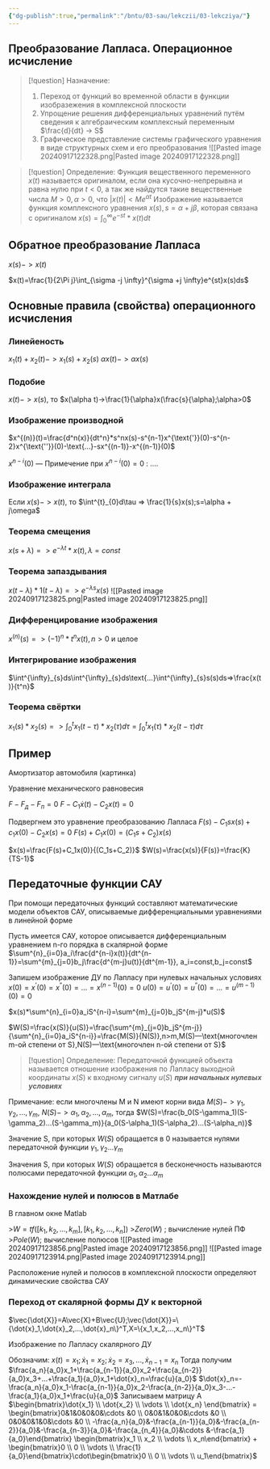 ```yaml
---
{"dg-publish":true,"permalink":"/bntu/03-sau/lekczii/03-lekcziya/"}
---
```



<h2>Преобразование Лапласа. Операционное исчисление</h2>

>[!question] Назначение:
>1) Переход от функций во временной области в функции изобразежения в комплексной плоскости
>2) Упрощение решения дифференциальных уравнений путём сведения к алгебраическим комплексный переменным  $\frac{d}{dt} -> S$
>3) Графическое представление системы графического уравнения в виде структурных схем и его преобразования
>![[Pasted image 20240917122328.png\|Pasted image 20240917122328.png]]
>

>[!question] Определение: 
> Функция вещественного переменного $x(t)$ называется оригиналом, если она кусочно-непрерывна и равна нулю при $t < 0$, а так же найдутся такие вещественные числа $M>0, \alpha>0$, что $|x(t)|<Me^{\alpha t}$
> Изображение называется функция комплексного уравнения $x(s), s=\alpha + j\beta$, которая связана с оригиналом $x(s)=\int^{\infty}_{0}e^{-st}*x(t)dt$

## Обратное преобразование Лапласа
$x(s)->x(t)$

$x(t)=\frac{1}{2\Pi j}\int_{\sigma -j \infty}^{\sigma +j \infty}e^{st}x(s)ds$

## Основные правила (свойства) операционного исчисления
### Линейеность
$x_1(t)+x_2(t)->x_1(s) + x_2(s)$
$\alpha x(t) -> \alpha x(s)$
### Подобие
$x(t)->x(s)$, то $x(\alpha t)->\frac{1}{\alpha}x(\frac{s}{\alpha};\alpha>0$

### Изображение производной
$x^{(n)}(t)=\frac{d^n(x)}{dt^n}*s^nx(s)-s^{n-1}x^{\text{'}}(0)-s^{n-2}x^{\text{''}}(0)-\text{...}-sx^{(n-1)}-x^{(n-1)}(0)$

$x^{n-i}(0)$ —
Примечение при $x^{n-i}(0)=0$ :
....

### Изображение интеграла
Если $x(s)->x(t)$, то $\int^{t}_{0}d\tau => \frac{1}{s}x(s);s=\alpha + j\omega$

### Теорема смещения
$x(s+\lambda) => e^{-\lambda t}*x(t), \lambda = const$

### Теорема запаздывания
$x(t-\lambda)*1(t-\lambda)=>e^{-\lambda s}x(s)$
![[Pasted image 20240917123825.png\|Pasted image 20240917123825.png]]

### Дифференцирование изображения
$x^{(n)}(s)=>(-1)^n*t^nx(t),n>0\text{ и целое}$

### Интегрирование изображения
$\int^{\infty}_{s}ds\int^{\infty}_{s}ds\text{...}\int^{\infty}_{s}s(s)ds=>\frac{x(t)}{t^n}$

### Теорема свёртки
$x_1(s)*x_2(s)=>\int_{0}^{t}x_1(t-\tau)*x_2(\tau)d\tau = \int_0^tx_1(\tau)*x_2(t-\tau)d\tau$

## Пример
Амортизатор автомобиля
(картинка)

Уравнение механического равновесия

$F-F_д-F_п=0$
$F-C_1\dot{x}(t)-C_2x(t)=0$

Подвергнем это уравнение преобразованию Лапласа
$F(s)-C_1sx(s)+c_1x(0)-C_2x(s)=0$
$F(s)+C_1x(0)=(C_1s+C_2)x(s)$

$x(s)=\frac{F(s)+C_1x(0)}{(C_1s+C_2)}$
$W(s)=\frac{x(s)}{F(s)}=\frac{K}{TS-1}$

## Передаточные функции САУ
При помощи передаточных функций составляют математические модели объектов САУ, описываемые дифференциальными уравнениями в линейной форме

Пусть имеется САУ, которое описывается дифференциальным уравнением n-го порядка в скалярной форме $\sum^{n}_{i=0}a_i\frac{d^{n-i}x(t)}{dt^{n-1}}=\sum^{m}_{j=0}b_j\frac{d^{m-j}u(t)}{dt^{m-1}}, a_i=const,b_j=const$

Запишем изображение ДУ по Лапласу при нулевых начальных условиях
$x(0)=x^{\text{'}}(0)=x^{\text{''}}(0)=...=x^{(n-1)}(0)=0$
$u(0)=u^{\text{'}}(0)=u^{\text{''}}(0)=...=u^{(m-1)}(0)=0$

$x(s)*\sum^{n}_{i=0}a_iS^{n-i}=\sum^{m}_{j=0}b_jS^{m-j}*u(S)$

$W(S)=\frac{x(S)}{u(S)}=\frac{\sum^{m}_{j=0}b_jS^{m-j}}{\sum^{n}_{i=0}a_iS^{n-i}}=\frac{M(S)}{N(S)},n>m,M(S)—\text{многочлен m-ой степени от S},N(S)—\text{многочлен n-ой степени от S}$
>[!question] Определение:
>Передаточной функцией объекта называется отношение изображения по Лапласу выходной координаты $x(S)$ к входному сигналу $u(S)$ ___при начальных нулевых условиях___

Примечание: если многочлены M и N имеют корни вида $M(S)->\gamma_1,\gamma_2,...,\gamma_m$, $N(S)->\alpha_1,\alpha_2,...,\alpha_m$, тогда $W(S)=\frac{b_0(S-\gamma_1)(S-\gamma_2)...(S-\gamma_m)}{a_0(S-\alpha_1)(S-\alpha_2)...(S-\alpha_n)}$

Значение S, при которых $W(S)$ обращается в 0 называется нулями передаточной функции
$\gamma_1,\gamma_2 ...\gamma_m$

Значения S, при которых $W(S)$ обращается в бесконечность называются полюсами передаточной функции
$\alpha_1,\alpha_2 ...\alpha_m$


### Нахождение нулей и полюсов в Матлабе
В главном окне Matlab

\>$W=tf([k_1,k_2,...,k_m],[k_1,k_2,...,k_n])$
\>$Zero(W)$ ; вычисление нулей ПФ
\>$Pole(W)$; вычисление полюсов
![[Pasted image 20240917123856.png\|Pasted image 20240917123856.png]]
![[Pasted image 20240917123914.png\|Pasted image 20240917123914.png]]

Расположение нулей и полюсов в комплексной плоскости определяют динамические свойства САУ

### Переход от скалярной формы ДУ к векторной
$\vec{\dot{X}}=A\vec{X}+B\vec{U};\vec{\dot{X}}=\{\dot{x}_1,\dot{x}_2,...,\dot{x}_n\}^T,X=\{x_1,x_2,...,x_n\}^T$

Изображение по Лапласу скалярного ДУ


Обозначим:
$x(t)=x_1;\dot{x}_1=x_2;\dot{x}_2=x_3,...,\dot{x}_{n-1}=x_n$
Тогда получим
$\frac{a_n}{a_0}x_1+\frac{a_{n-1}}{a_0}x_2+\frac{a_{n-2}}{a_0}x_3+...+\frac{a_1}{a_0}x_1+\dot{x}_n=\frac{u}{a_0}$
$\dot{x}_n=-\frac{a_n}{a_0}x_1-\frac{a_{n-1}}{a_0}x_2-\frac{a_{n-2}}{a_0}x_3-...-\frac{a_1}{a_0}x_1+\frac{u}{a_0}$
Записываем матрицу A
$\begin{bmatrix}\dot{x_1} \\ \dot{x_2} \\ \vdots \\ \dot{x_n} \end{bmatrix} = \begin{bmatrix}0&1&0&0&0&\cdots &0 \\ 0&0&1&0&0&\cdots &0 \\ 0&0&0&1&0&\cdots &0 \\ -\frac{a_n}{a_0}&-\frac{a_{n-1}}{a_0}&-\frac{a_{n-2}}{a_0}&-\frac{a_{n-3}}{a_0}&-\frac{a_{n_4}}{a_0}&\cdots &-\frac{a_1}{a_0}\end{bmatrix} \begin{bmatrix}x_1 \\ x_2 \\ \vdots \\ x_n\end{bmatrix} + \begin{bmatrix}0 \\ 0 \\ \vdots \\ \frac{1}{a_0}\end{bmatrix}\cdot\begin{bmatrix}0 \\ 0 \\ \vdots \\ u_1\end{bmatrix}$

